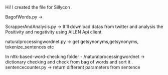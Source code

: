 Hi!
I created the file for Sillycon .


BagofWords.py  -> 

ScrapperAndAnalysis.py -> It'll download datas from twitter and analysis the Positivity and negativity using AILEN Api client 

naturalprocessingwordnet.py -> get getsynonyms,getsynonyms, tokenize_sentences etc 

In nltk-based-word-checking folder -
            /naturalprocessingwordnet -> dictionary checking and check from bag of words and sort it .
            sentencecounter.py      -> return different parameters from sentence
            
            


